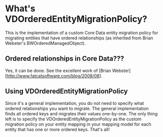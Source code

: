 What's VDOrderedEntityMigrationPolicy?
======================================
This is the implementation of a custom Core Data entity migration policy for
migrating entities that have ordered relationships (as inherited from
Brian Webster's BWOrderedManagedObject).

Ordered relationships in Core Data???
-------------------------------------
Yes, it can be done. See the excellent work of [Brian
Webster][http://www.fatcatsoftware.com/blog/2008/08].

Using VDOrderedEntityMigrationPolicy
------------------------------------
Since it's a general implementation, you do not need to specify what 
ordered relationships you want to migrate. The general implementation finds
all ordered keys and migrates their values one-by-one. The only thing left
is to specify the VDOrderedEntityMigrationPolicy as the custom migration policy
on your entity mapping in your mapping model for each entity that has one or
more ordered keys. That's all!

